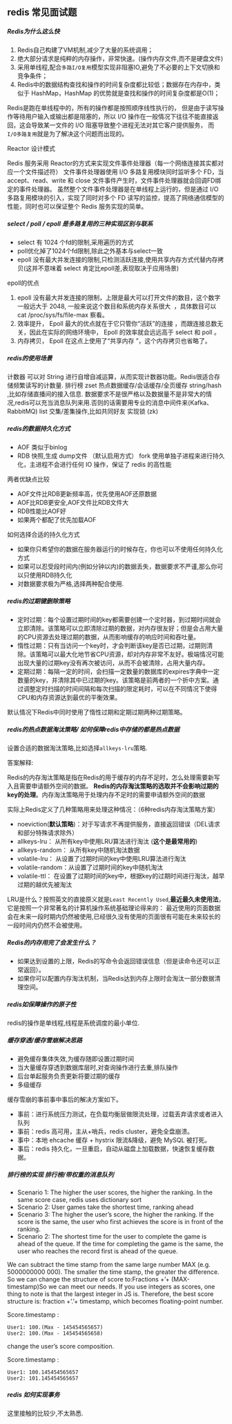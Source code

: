 ## redis 常见面试题

##### Redis为什么这么快

1. Redis自己构建了VM机制,减少了大量的系统调用；
1. 绝大部分请求是纯粹的内存操作，非常快速。(操作内存文件,而不是硬盘文件)
1. 采用单线程,配合`多路I/O复用`模型实现非阻塞IO,避免了不必要的上下文切换和竞争条件；
1. Redis中的数据结构查找和操作的时间复杂度都比较低；数据存在内存中，类似于 HashMap，HashMap 的优势就是查找和操作的时间复杂度都是O(1)；

Redis是跑在单线程中的，所有的操作都是按照顺序线性执行的，
但是由于读写操作等待用户输入或输出都是阻塞的，所以 I/O 操作在一般情况下往往不能直接返回，这会导致某一文件的 I/O 阻塞导致整个进程无法对其它客户提供服务，
而 `I/O多路复用`就是为了解决这个问题而出现的。

Reactor 设计模式

Redis 服务采用 Reactor的方式来实现文件事件处理器（每一个网络连接其实都对应一个文件描述符）
文件事件处理器使用 I/O 多路复用模块同时监听多个 FD，当 accept、read、write 和 close 文件事件产生时，文件事件处理器就会回调FD绑定的事件处理器。
虽然整个文件事件处理器是在单线程上运行的，但是通过 I/O 多路复用模块的引入，实现了同时对多个 FD 读写的监控，提高了网络通信模型的性能，同时也可以保证整个 Redis 服务实现的简单。

##### select / poll / epoll 是多路复用的三种实现区别与联系 

 - select 有 1024 个fd的限制,采用遍历的方式
 - poll优化掉了1024个fd限制,除此之外基本与select一致
 - epoll 没有最大并发连接的限制,只检测活跃连接,使用共享内存方式代替内存拷贝(这并不意味着 select 肯定比epoll差,表现取决于应用场景) 

epoll的优点

 1. epoll 没有最大并发连接的限制，上限是最大可以打开文件的数目，这个数字一般远大于 2048, 一般来说这个数目和系统内存关系很大  ，具体数目可以 cat /proc/sys/fs/file-max 察看。
 1. 效率提升， Epoll 最大的优点就在于它只管你“活跃”的连接 ，而跟连接总数无关，因此在实际的网络环境中， Epoll 的效率就会远远高于 select 和 poll 。
 1. 内存拷贝， Epoll 在这点上使用了“共享内存 ”，这个内存拷贝也省略了。

##### redis的使用场景 

计数器 可以对 String 进行自增自减运算，从而实现计数器功能。Redis很适合存储频繁读写的计数量.
排行榜  zset
热点数据缓存/会话缓存/全页缓存 string/hash ,比如存储直播间的接入信息.
数据要求不是很严格以及数据量不是非常大的情况,redis可以充当消息队列来用.否则的话需要用专业的消息中间件来(Kafka、RabbitMQ) list
交集/差集操作,比如共同好友
实现锁 (zk)

##### redis的数据持久化方式

 - AOF  类似于binlog
 - RDB  快照,生成 dump文件 （默认启用方式）  fork 使用单独子进程来进行持久化，主进程不会进行任何 IO 操作，保证了 redis 的高性能
 
两者优缺点比较

 - AOF文件比RDB更新频率高，优先使用AOF还原数据
 - AOF比RDB更安全,AOF文件比RDB文件大
 - RDB性能比AOF好
 - 如果两个都配了优先加载AOF
     
如何选择合适的持久化方式

 - 如果你只希望你的数据在服务器运行的时候存在，你也可以不使用任何持久化方式
 - 如果可以忍受段时间内(例如分钟以内)的数据丢失，数据要求不严谨,那么你可以只使用RDB持久化
 - 对数据要求极为严格,选择两种配合使用.

##### redis的过期键删除策略

 - 定时过期：每个设置过期时间的key都需要创建一个定时器，到过期时间就会立即清除。该策略可以立即清除过期的数据，对内存很友好；但是会占用大量的CPU资源去处理过期的数据，从而影响缓存的响应时间和吞吐量。
 - 惰性过期：只有当访问一个key时，才会判断该key是否已过期，过期则清除。该策略可以最大化地节省CPU资源，却对内存非常不友好。极端情况可能出现大量的过期key没有再次被访问，从而不会被清除，占用大量内存。
 - 定期过期：每隔一定的时间，会扫描一定数量的数据库的expires字典中一定数量的key，并清除其中已过期的key。该策略是前两者的一个折中方案。通过调整定时扫描的时间间隔和每次扫描的限定耗时，可以在不同情况下使得CPU和内存资源达到最优的平衡效果。
 
默认情况下Redis中同时使用了惰性过期和定期过期两种过期策略。
     
##### redis的热点数据淘汰策略/ 如何保障redis中存储的都是热点数据

设置合适的数据淘汰策略,比如选择`allkeys-lru`策略.

答案解释:

Redis的内存淘汰策略是指在Redis的用于缓存的内存不足时，怎么处理需要新写入且需要申请额外空间的数据。
**Redis的内存淘汰策略的选取并不会影响过期的key的处理**。内存淘汰策略用于处理内存不足时的需要申请额外空间的数据

实际上Redis定义了几种策略用来处理这种情况：（6种redis内存淘汰策略方案）

 - noeviction(**默认策略**)：对于写请求不再提供服务，直接返回错误（DEL请求和部分特殊请求除外）
 - allkeys-lru：    从所有key中使用LRU算法进行淘汰 (**这个是最常用的**)
 - allkeys-random： 从所有key中随机淘汰数据
 - volatile-lru：   从设置了过期时间的key中使用LRU算法进行淘汰
 - volatile-random：从设置了过期时间的key中随机淘汰
 - volatile-ttl：   在设置了过期时间的key中，根据key的过期时间进行淘汰，越早过期的越优先被淘汰

LRU是什么？按照英文的直接原义就是`Least Recently Used`,**最近最久未使用法**，它是按照一个非常著名的计算机操作系统基础理论得来的：
最近使用的页面数据会在未来一段时期内仍然被使用,已经很久没有使用的页面很有可能在未来较长的一段时间内仍然不会被使用。

##### Redis的内存用完了会发生什么？

 - 如果达到设置的上限，Redis的写命令会返回错误信息（但是读命令还可以正常返回）。
 - 如果你可以配置内存淘汰机制，当Redis达到内存上限时会淘汰一部分数据清理空间。

##### redis如保障操作的原子性

redis的操作是单线程,线程是系统调度的最小单位.

##### 缓存穿透/缓存雪崩解决思路

 - 避免缓存集体失效,为缓存随即设置过期时间
 - 当大量缓存穿透到数据库层时,对查询操作进行去重,排队操作
 - 后台单起服务负责更新将要过期的缓存
 - 多级缓存
 
缓存雪崩的事前事中事后的解决方案如下。
 
 - 事前：进行系统压力测试，在负载均衡层做限流处理，过载丢弃请求或者进入队列
 - 事前：redis 高可用，主从+哨兵，redis cluster，避免全盘崩溃。
 - 事中：本地 ehcache 缓存 + hystrix 限流&降级，避免 MySQL 被打死。
 - 事后：redis 持久化，一旦重启，自动从磁盘上加载数据，快速恢复缓存数据。
 
##### 排行榜的实现 排行榜/带权重的消息队列

 - Scenario 1: The higher the user scores, the higher the ranking. In the same score case, redis uses dictionary sort
 - Scenario 2: User games take the shortest time, ranking ahead         
 - Scenario 3: The higher the user’s score, the higher the ranking. If the score is the same, the user who first achieves the score is in front of the ranking.
 - Scenario 2: The shortest time for the user to complete the game is ahead of the queue. If the time for completing the game is the same, the user who reaches the record first is ahead of the queue.    

We can subtract the time stamp from the same large number MAX (e.g. 5000000000 000). 
The smaller the time stamp, the greater the difference. 
So we can change the structure of score to:Fractions +’+ (MAX-timestamp)So we can meet our needs.
If you use integers as scores, one thing to note is that the largest integer in JS is.
Therefore, the best score structure is: fraction +’.’+ timestamp, which becomes floating-point number.

Score.timestamp : 

    User1: 100.(Max - 145454565657)
    User2: 100.(Max - 145454565658)

change the user’s score composition.

Score.timestamp : 

    User1: 100.145454565657
    User2: 101.145454565657



##### redis 如何实现事务 

这里接触的比较少,不太熟悉.

